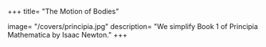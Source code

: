+++
title= "The Motion of Bodies"

image= "/covers/principia.jpg"
description= "We simplify Book 1 of  Principia Mathematica by Isaac Newton."
+++
